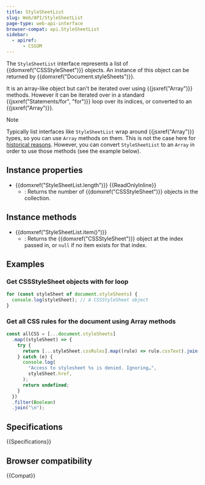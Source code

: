 ```yaml
---
title: StyleSheetList
slug: Web/API/StyleSheetList
page-type: web-api-interface
browser-compat: api.StyleSheetList
sidebar:
  - apiref:
      - CSSOM
---
```


The `StyleSheetList` interface represents a list of {{domxref("CSSStyleSheet")}} objects. An instance of this object can be returned by {{domxref("Document.styleSheets")}}.

It is an array-like object but can't be iterated over using {{jsxref("Array")}} methods. However it can be iterated over in a standard {{jsxref("Statements/for", "for")}} loop over its indices, or converted to an {{jsxref("Array")}}.

> [!NOTE]
> Typically list interfaces like `StyleSheetList` wrap around {{jsxref("Array")}} types, so you can use `Array` methods on them.
> This is not the case here for [historical reasons](https://stackoverflow.com/questions/74630989/why-use-domstringlist-rather-than-an-array/74641156#74641156).
> However, you can convert `StyleSheetList` to an `Array` in order to use those methods (see the example below).

## Instance properties

- {{domxref("StyleSheetList.length")}} {{ReadOnlyInline}}
  - : Returns the number of {{domxref("CSSStyleSheet")}} objects in the collection.

## Instance methods

- {{domxref("StyleSheetList.item()")}}
  - : Returns the {{domxref("CSSStyleSheet")}} object at the index passed in, or `null` if no item exists for that index.

## Examples

### Get CSSStyleSheet objects with for loop

```js
for (const styleSheet of document.styleSheets) {
  console.log(styleSheet); // A CSSStyleSheet object
}
```

### Get all CSS rules for the document using Array methods

```js
const allCSS = [...document.styleSheets]
  .map((styleSheet) => {
    try {
      return [...styleSheet.cssRules].map((rule) => rule.cssText).join("");
    } catch (e) {
      console.log(
        "Access to stylesheet %s is denied. Ignoring…",
        styleSheet.href,
      );
      return undefined;
    }
  })
  .filter(Boolean)
  .join("\n");
```

## Specifications

{{Specifications}}

## Browser compatibility

{{Compat}}
